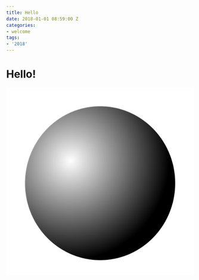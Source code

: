 ```yaml
---
title: Hello
date: 2018-01-01 08:59:00 Z
categories:
- welcome
tags:
- '2018'
---
```


# Hello!

![Hello](/indexmod.png)